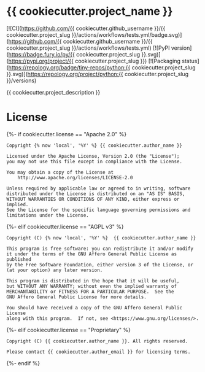 # {{ cookiecutter.project_name }}

<!--- BADGES: START --->
[![CI](https://github.com/{{ cookiecutter.github_username }}/{{ cookiecutter.project_slug }}/actions/workflows/tests.yml/badge.svg)](https://github.com/{{ cookiecutter.github_username }}/{{ cookiecutter.project_slug }}/actions/workflows/tests.yml)
[![PyPI version](https://badge.fury.io/py/{{ cookiecutter.project_slug }}.svg)](https://pypi.org/project/{{ cookiecutter.project_slug }})
[![Packaging status](https://repology.org/badge/tiny-repos/python:{{ cookiecutter.project_slug }}.svg)](https://repology.org/project/python:{{ cookiecutter.project_slug }}/versions)
<!--- BADGES: END --->

{{ cookiecutter.project_description }}

# License
{%- if cookiecutter.license == "Apache 2.0" %}
```
Copyright {% now 'local', '%Y' %} {{ cookiecutter.author_name }}

Licensed under the Apache License, Version 2.0 (the "License");
you may not use this file except in compliance with the License.

You may obtain a copy of the License at
    http://www.apache.org/licenses/LICENSE-2.0

Unless required by applicable law or agreed to in writing, software
distributed under the License is distributed on an "AS IS" BASIS,
WITHOUT WARRANTIES OR CONDITIONS OF ANY KIND, either express or implied.
See the License for the specific language governing permissions and
limitations under the License.
```
{%- elif cookiecutter.license == "AGPL v3" %}
```
Copyright (C) {% now 'local', '%Y' %}  {{ cookiecutter.author_name }}

This program is free software: you can redistribute it and/or modify
it under the terms of the GNU Affero General Public License as published
by the Free Software Foundation, either version 3 of the License, or
(at your option) any later version.

This program is distributed in the hope that it will be useful,
but WITHOUT ANY WARRANTY; without even the implied warranty of
MERCHANTABILITY or FITNESS FOR A PARTICULAR PURPOSE.  See the
GNU Affero General Public License for more details.

You should have received a copy of the GNU Affero General Public License
along with this program.  If not, see <https://www.gnu.org/licenses/>.
```
{%- elif cookiecutter.license == "Proprietary" %}
```
Copyright (C) {{ cookiecutter.author_name }}. All rights reserved.

Please contact {{ cookiecutter.author_email }} for licensing terms.
```
{%- endif %}
